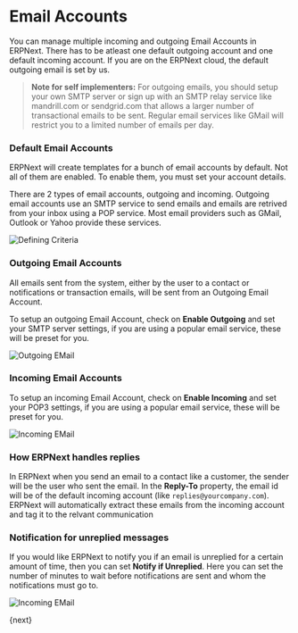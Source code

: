# Email Accounts

You can manage multiple incoming and outgoing Email Accounts in ERPNext. There has to be atleast one default outgoing account and one default incoming account. If you are on the ERPNext cloud, the default outgoing email is set by us.

> **Note for self implementers:** For outgoing emails, you should setup your own SMTP server or sign up with an SMTP relay service like mandrill.com or sendgrid.com that allows a larger number of transactional emails to be sent. Regular email services like GMail will restrict you to a limited number of emails per day.

### Default Email Accounts

ERPNext will create templates for a bunch of email accounts by default. Not all of them are enabled. To enable them, you must set your account details.

There are 2 types of email accounts, outgoing and incoming. Outgoing email accounts use an SMTP service to send emails and emails are retrived from your inbox using a POP service. Most email providers such as GMail, Outlook or Yahoo provide these services.

<img class="screenshot" alt="Defining Criteria" src="{{docs_base_url}}/assets/img/setup/email/email-account-list.png">

### Outgoing Email Accounts

All emails sent from the system, either by the user to a contact or notifications or transaction emails, will be sent from an Outgoing Email Account.

To setup an outgoing Email Account, check on **Enable Outgoing** and set your SMTP server settings, if you are using a popular email service, these will be preset for you.

<img class="screenshot" alt="Outgoing EMail" src="{{docs_base_url}}/assets/img/setup/email/email-account-sending.png">

### Incoming Email Accounts

To setup an incoming Email Account, check on **Enable Incoming** and set your POP3 settings, if you are using a popular email service, these will be preset for you.

<img class="screenshot" alt="Incoming EMail" src="{{docs_base_url}}/assets/img/setup/email/email-account-incoming.png">

### How ERPNext handles replies

In ERPNext when you send an email to a contact like a customer, the sender will be the user who sent the email. In the **Reply-To** property, the email id will be of the default incoming account (like `replies@yourcompany.com`). ERPNext will automatically extract these emails from the incoming account and tag it to the relvant communication

### Notification for unreplied messages

If you would like ERPNext to notify you if an email is unreplied for a certain amount of time, then you can set **Notify if Unreplied**. Here you can set the number of minutes to wait before notifications are sent and whom the notifications must go to.

<img class="screenshot" alt="Incoming EMail" src="{{docs_base_url}}/assets/img/setup/email/email-account-unreplied.png">

{next}
